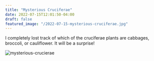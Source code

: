 ```yaml
---
title: "Mysterious Cruciferae"
date: 2022-07-15T12:01:50-04:00
draft: false
featured_image: "/2022-07-15-mysterious-cruciferae.jpg"
---
```


I completely lost track of which of the cruciferae plants are cabbages, broccoli, or cauliflower. It will be a surprise!

![mysterious-crucierae](/2022-07-15-mysterious-cruciferae.jpg)
